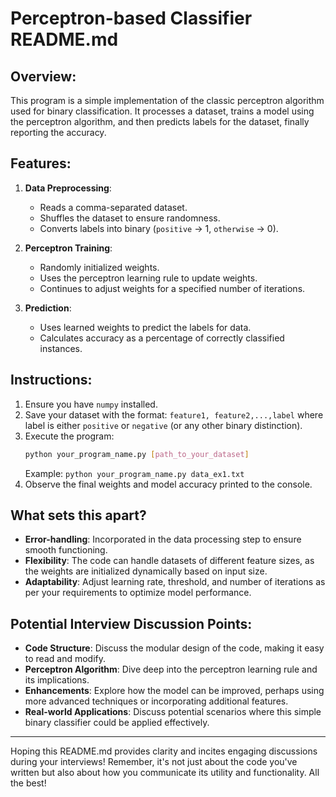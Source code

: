 # Perceptron-based Classifier README.md

## Overview:

This program is a simple implementation of the classic perceptron algorithm used for binary classification. It processes a dataset, trains a model using the perceptron algorithm, and then predicts labels for the dataset, finally reporting the accuracy.

## Features:

1. **Data Preprocessing**: 
    - Reads a comma-separated dataset.
    - Shuffles the dataset to ensure randomness.
    - Converts labels into binary (`positive` -> 1, `otherwise` -> 0).

2. **Perceptron Training**:
    - Randomly initialized weights.
    - Uses the perceptron learning rule to update weights.
    - Continues to adjust weights for a specified number of iterations.

3. **Prediction**:
    - Uses learned weights to predict the labels for data.
    - Calculates accuracy as a percentage of correctly classified instances.

## Instructions:

1. Ensure you have `numpy` installed.
2. Save your dataset with the format: `feature1, feature2,...,label` where label is either `positive` or `negative` (or any other binary distinction).
3. Execute the program:
    ```bash
    python your_program_name.py [path_to_your_dataset]
    ```
    Example: `python your_program_name.py data_ex1.txt`
4. Observe the final weights and model accuracy printed to the console.

## What sets this apart?

- **Error-handling**: Incorporated in the data processing step to ensure smooth functioning.
- **Flexibility**: The code can handle datasets of different feature sizes, as the weights are initialized dynamically based on input size.
- **Adaptability**: Adjust learning rate, threshold, and number of iterations as per your requirements to optimize model performance.

## Potential Interview Discussion Points:

- **Code Structure**: Discuss the modular design of the code, making it easy to read and modify.
- **Perceptron Algorithm**: Dive deep into the perceptron learning rule and its implications.
- **Enhancements**: Explore how the model can be improved, perhaps using more advanced techniques or incorporating additional features.
- **Real-world Applications**: Discuss potential scenarios where this simple binary classifier could be applied effectively.

---

Hoping this README.md provides clarity and incites engaging discussions during your interviews! Remember, it's not just about the code you've written but also about how you communicate its utility and functionality. All the best!